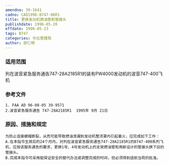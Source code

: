 ```yaml
---
amendno: 39-1641
cadno: CAD1996-B747-06R1
title: 更换发动机燃油管和管接头
publishdate: 1996-05-20
effdate: 1996-05-23
tags: B747
categories: 华北管理局
author: 邵仁明
---
```


### 适用范围 
列在波音紧急服务通告747-28A2185R1的装有PW4000发动机的波音747-400飞机

### 参考文件
    1. FAA AD 96-08-05 39-9571
    2.波音紧急服务通告 747-28A2185R1  1995年 9月 21日


### 原因、措施和规定 
    为防止连接螺帽断裂，从而可能导致燃油泄漏到发动机整流罩内引起着火，应完成如下工作： 
    A.在本指令生效后的24个月内，对列在波音紧急服务通告747-28A2185R1的B747-400系列飞机，应按该服务通告的要求，更换1号、4号发动机上的支架燃油管和用新设计的管接头换下旧的管接头。
    B.完成本指令可采用能保证安全的替代办法或调整完成的时间，但必须得到适航当局的批准。

